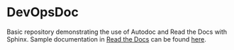 # DevOpsDoc
Basic repository demonstrating the use of Autodoc and Read the Docs with Sphinx. Sample documentation in [Read the Docs](https://readthedocs.org/) can be found [here](https://devopsdoc.readthedocs.io/en/latest/).
